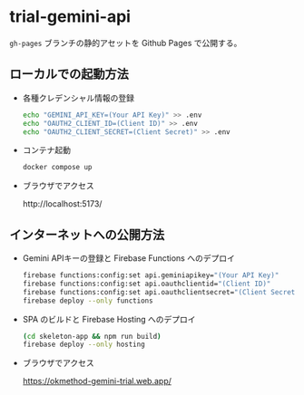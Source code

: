 # trial-gemini-api

`gh-pages` ブランチの静的アセットを Github Pages で公開する。

## ローカルでの起動方法

- 各種クレデンシャル情報の登録

  ```sh
  echo "GEMINI_API_KEY=(Your API Key)" >> .env
  echo "OAUTH2_CLIENT_ID=(Client ID)" >> .env
  echo "OAUTH2_CLIENT_SECRET=(Client Secret)" >> .env
  ```

- コンテナ起動

  ```sh
  docker compose up
  ```

- ブラウザでアクセス

  http://localhost:5173/

## インターネットへの公開方法

- Gemini APIキーの登録と Firebase Functions へのデプロイ

  ```sh
  firebase functions:config:set api.geminiapikey="(Your API Key)"
  firebase functions:config:set api.oauthclientid="(Client ID)"
  firebase functions:config:set api.oauthclientsecret="(Client Secret)"
  firebase deploy --only functions
  ```

- SPA のビルドと Firebase Hosting へのデプロイ

  ```sh
  (cd skeleton-app && npm run build)
  firebase deploy --only hosting
  ```

- ブラウザでアクセス

  https://okmethod-gemini-trial.web.app/
